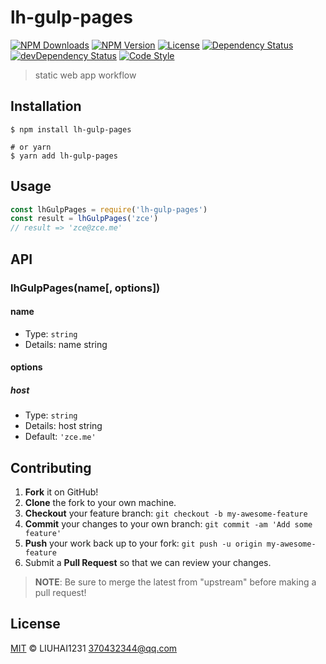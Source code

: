 # lh-gulp-pages

[![NPM Downloads][downloads-image]][downloads-url]
[![NPM Version][version-image]][version-url]
[![License][license-image]][license-url]
[![Dependency Status][dependency-image]][dependency-url]
[![devDependency Status][devdependency-image]][devdependency-url]
[![Code Style][style-image]][style-url]

> static web app workflow

## Installation

```shell
$ npm install lh-gulp-pages

# or yarn
$ yarn add lh-gulp-pages
```

## Usage

<!-- TODO: Introduction of API use -->

```javascript
const lhGulpPages = require('lh-gulp-pages')
const result = lhGulpPages('zce')
// result => 'zce@zce.me'
```

## API

<!-- TODO: Introduction of API -->

### lhGulpPages(name[, options])

#### name

- Type: `string`
- Details: name string

#### options

##### host

- Type: `string`
- Details: host string
- Default: `'zce.me'`

## Contributing

1. **Fork** it on GitHub!
2. **Clone** the fork to your own machine.
3. **Checkout** your feature branch: `git checkout -b my-awesome-feature`
4. **Commit** your changes to your own branch: `git commit -am 'Add some feature'`
5. **Push** your work back up to your fork: `git push -u origin my-awesome-feature`
6. Submit a **Pull Request** so that we can review your changes.

> **NOTE**: Be sure to merge the latest from "upstream" before making a pull request!

## License

[MIT](LICENSE) &copy; LIUHAI1231 <370432344@qq.com>



[downloads-image]: https://img.shields.io/npm/dm/lh-gulp-pages.svg
[downloads-url]: https://npmjs.org/package/lh-gulp-pages
[version-image]: https://img.shields.io/npm/v/lh-gulp-pages.svg
[version-url]: https://npmjs.org/package/lh-gulp-pages
[license-image]: https://img.shields.io/github/license/LIUHAI1231/lh-gulp-pages.svg
[license-url]: https://github.com/LIUHAI1231/lh-gulp-pages/blob/master/LICENSE
[dependency-image]: https://img.shields.io/david/LIUHAI1231/lh-gulp-pages.svg
[dependency-url]: https://david-dm.org/LIUHAI1231/lh-gulp-pages
[devdependency-image]: https://img.shields.io/david/dev/LIUHAI1231/lh-gulp-pages.svg
[devdependency-url]: https://david-dm.org/LIUHAI1231/lh-gulp-pages?type=dev
[style-image]: https://img.shields.io/badge/code_style-standard-brightgreen.svg
[style-url]: https://standardjs.com
